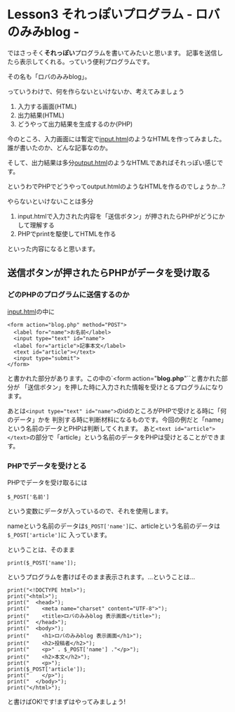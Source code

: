 Lesson3 それっぽいプログラム - ロバのみみblog -
===================================

ではさっそく**それっぽい**プログラムを書いてみたいと思います。
記事を送信したら表示してくれる。っていう便利プログラムです。

その名も「ロバのみみblog」。

っていうわけで、何を作らないといけないか、考えてみましょう

1. 入力する画面(HTML)
2. 出力結果(HTML)
3. どうやって出力結果を生成するのか(PHP)

今のところ、入力画面には暫定で[input.html](input.html)のようなHTMLを作ってみました。
誰が書いたのか、どんな記事なのか。

そして、出力結果は多分[output.html](output.html)のようなHTMLであればそれっぽい感じです。

というわでPHPでどうやってoutput.htmlのようなHTMLを作るのでしょうか…?

やらないといけないことは多分

1. input.htmlで入力された内容を「送信ボタン」が押されたらPHPがどうにかして理解する
2. PHPでprintを駆使してHTMLを作る

といった内容になると思います。

送信ボタンが押されたらPHPがデータを受け取る
--------------------------------

### どのPHPのプログラムに送信するのか

[input.html](input.html)の中に

```
<form action="blog.php" method="POST">
  <label for="name">お名前</label>
  <input type="text" id="name">
  <label for="article">記事本文</label>
  <text id="article"></text>
  <input type="submit">
</form>
```

と書かれた部分があります。この中の`<form action="**blog.php**"``と書かれた部分が
「送信ボタン」を押した時に入力された情報を受けとるプログラムになります。

あとは`<input type="text" id="name">`のidのところがPHPで受けとる時に「何のデータ」かを
判別する時に判断材料になるものです。今回の例だと「name」という名前のデータとPHPは判断してくれます。
あと`<text id="article"></text>`の部分で「article」という名前のデータをPHPは受けとることができます。

### PHPでデータを受けとる

PHPでデータを受け取るには

```
$_POST['名前']
```

という変数にデータが入っているので、それを使用します。

nameという名前のデータは`$_POST['name']`に、articleという名前のデータは`$_POST['article']`に
入っています。

ということは、そのまま

```
print($_POST['name']);
```

というプログラムを書けばそのまま表示されます。…ということは…

```
print("<!DOCTYPE html>");
print("<html>");
print("  <head>");
print("    <meta name="charset" content="UTF-8">");
print("    <title>ロバのみみblog 表示画面</title>");
print("  </head>");
print("  <body>");
print("    <h1>ロバのみみblog 表示画面</h1>");
print("    <h2>投稿者</h2>");
print("    <p>" . $_POST['name'] ."</p>");
print("    <h2>本文</h2>");
print("    <p>");
print($_POST['article']);
print("    </p>");
print("  </body>");
print("</html>");
```

と書けばOK!です!まずはやってみましょう!
